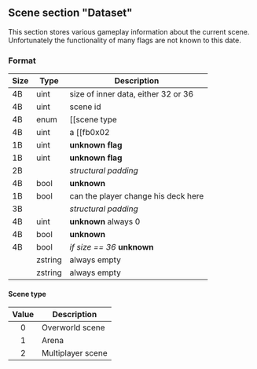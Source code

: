 ## Scene section "Dataset"

This section stores various gameplay information about the current scene. Unfortunately the functionality of many flags are not known to this date.

### Format

| Size | Type  | Description |
|------|-------|-------------|
|  4B  | uint  | size of inner data, either 32 or 36 |
|  4B  | uint  | scene id |
|  4B  | enum  | [[scene type|#scene-type]] |
|  4B  | uint  | a [[fb0x02|fb0x02]] UID containing the name of the scene |
|  1B  | uint  | __unknown flag__ |
|  1B  | uint  | __unknown flag__ |
|  2B  |       | _structural padding_ |
|  4B  | bool  | __unknown__ |
|  1B  | bool  | can the player change his deck here |
|  3B  |       | _structural padding_ |
|  4B  | uint  | __unknown__ always 0 |
|  4B  | bool  | __unknown__ |
|  4B  | bool  | _if size == 36_ __unknown__ |
|      |zstring| always empty |
|      |zstring| always empty |

#### Scene type

| Value |    Description    |
|:-----:|-------------------|
|   0   | Overworld scene   |
|   1   | Arena             |
|   2   | Multiplayer scene |
